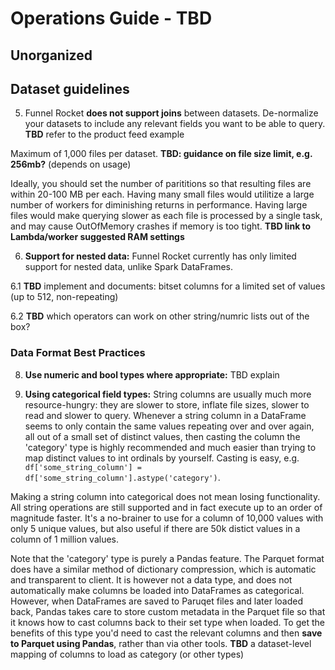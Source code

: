 # Operations Guide - TBD

## Unorganized

## Dataset guidelines

5. Funnel Rocket **does not support joins** between datasets. De-normalize your datasets to include any relevant fields 
you want to be able to query. **TBD** refer to the product feed example

Maximum of 1,000 files per dataset. **TBD: guidance on file size limit, e.g. 256mb?** (depends on usage)

Ideally, you should set the number of parititions so that resulting files are within 20-100 MB per each. Having many small
files would utilitize a large number of workers for diminishing returns in performance. Having large files would make 
querying slower as each file is processed by a single task, and may cause OutOfMemory crashes if memory is too tight.
**TBD link to Lambda/worker suggested RAM settings**

6. **Support for nested data:** Funnel Rocket currently has only limited support for nested data, unlike Spark DataFrames.

6.1 **TBD** implement and documents: bitset columns for a limited set of values (up to 512, non-repeating)

6.2 **TBD** which operators can work on other string/numric lists out of the box?

### Data Format Best Practices

8. **Use numeric and bool types where appropriate:** TBD explain

9. **Using categorical field types:** String columns are usually much more resource-hungry: they are slower to store,
inflate file sizes, slower to read and slower to query. Whenever a string column in a DataFrame seems to only contain the 
same values repeating over and over again, all out of a small set of distinct values, then casting the column the 
'category' type is highly recommended and much easier than trying to map distinct values to int ordinals by yourself. 
 Casting is easy, e.g. `df['some_string_column'] = df['some_string_column'].astype('category')`. 

Making a string column into categorical does not mean losing functionality. All string operations are still supported 
and in fact execute up to an order of magnitude faster. It's a no-brainer to use for a column of 10,000 values with only 5 
unique values, but also useful if there are 50k distict values in a column of 1 million values.

Note that the 'category' type is purely a Pandas feature. The Parquet format does have a similar 
method of dictionary compression, which is automatic and transparent to client. It is however not a data type, and 
does not automatically make columns be loaded into DataFrames as categorical. However, when DataFrames are saved to
Paruqet files and later loaded back, Pandas takes care to store custom metadata in the Parquet file so that it knows how
to cast columns back to their set type when loaded. To get the benefits of this type you'd need to cast the 
relevant columns and then **save to Parquet using Pandas**, rather than via other tools. 
**TBD** a dataset-level mapping of columns to load as category (or other types)
